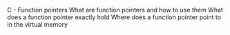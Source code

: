C - Function pointers
What are function pointers and how to use them
What does a function pointer exactly hold
Where does a function pointer point to in the virtual memory


